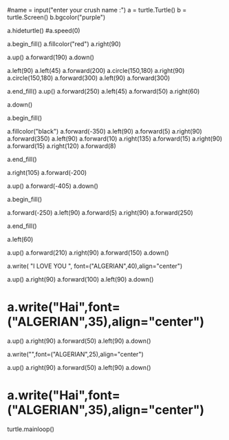 #name = input("enter your crush name :")
a = turtle.Turtle()
b = turtle.Screen()
b.bgcolor("purple")

a.hideturtle()
#a.speed(0)

a.begin_fill()
a.fillcolor("red")
a.right(90)

a.up()
a.forward(190)
a.down()

a.left(90)
a.left(45)
a.forward(200)
a.circle(150,180)
a.right(90)
a.circle(150,180)
a.forward(300)
a.left(90)
a.forward(300)


a.end_fill()
a.up()
a.forward(250)
a.left(45)
a.forward(50)
a.right(60)

a.down()

a.begin_fill()

a.fillcolor("black")
a.forward(-350)
a.left(90)
a.forward(5)
a.right(90)
a.forward(350)
a.left(90)
a.forward(10)
a.right(135)
a.forward(15)
a.right(90)
a.forward(15)
a.right(120)
a.forward(8)

a.end_fill()

a.right(105)
a.forward(-200)


a.up()
a.forward(-405)
a.down()

a.begin_fill()

a.forward(-250)
a.left(90)
a.forward(5)
a.right(90)
a.forward(250)

a.end_fill()

a.left(60)

a.up()
a.forward(210)
a.right(90)
a.forward(150)
a.down()

a.write( "I        LOVE     YOU ", font=("ALGERIAN",40),align="center")

a.up()
a.right(90)
a.forward(100)
a.left(90)
a.down()

# a.write("Hai",font=("ALGERIAN",35),align="center")

a.up()
a.right(90)
a.forward(50)
a.left(90)
a.down()

a.write("",font=("ALGERIAN",25),align="center")

a.up()
a.right(90)
a.forward(50)
a.left(90)
a.down()

# a.write("Hai",font=("ALGERIAN",35),align="center")










turtle.mainloop()
